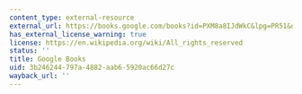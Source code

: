 ```yaml
---
content_type: external-resource
external_url: https://books.google.com/books?id=PXM8a8IJdWkC&lpg=PR51&dq=five%20billion%20years%20of%20solitude&pg=PR51#v=onepage&q&f=false
has_external_license_warning: true
license: https://en.wikipedia.org/wiki/All_rights_reserved
status: ''
title: Google Books
uid: 3b246244-797a-4882-aab6-5920ac66d27c
wayback_url: ''
---
```

